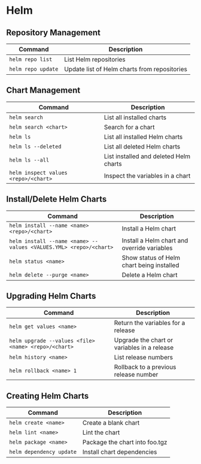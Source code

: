# Helm

## Repository Management

| Command            | Description                                  |
| ------------------ | -------------------------------------------- |
| `helm repo list`   | List Helm repositories                       |
| `helm repo update` | Update list of Helm charts from repositories |

## Chart Management

| Command                              | Description                            |
| ------------------------------------ | -------------------------------------- |
| `helm search`                        | List all installed charts              |
| `helm search <chart>`                | Search for a chart                     |
| `helm ls`                            | List all installed Helm charts         |
| `helm ls --deleted`                  | List all deleted Helm charts           |
| `helm ls --all`                      | List installed and deleted Helm charts |
| `helm inspect values <repo>/<chart>` | Inspect the variables in a chart       |

## Install/Delete Helm Charts

| Command                                                           | Description                                 |
| ----------------------------------------------------------------- | ------------------------------------------- |
| `helm install --name <name> <repo>/<chart>`                       | Install a Helm chart                        |
| `helm install --name <name> --values <VALUES.YML> <repo>/<chart>` | Install a Helm chart and override variables |
| `helm status <name>`                                              | Show status of Helm chart being installed   |
| `helm delete --purge <name>`                                      | Delete a Helm chart                         |

## Upgrading Helm Charts

| Command                                              | Description                                 |
| ---------------------------------------------------- | ------------------------------------------- |
| `helm get values <name>`                             | Return the variables for a release          |
| `helm upgrade --values <file> <name> <repo>/<chart>` | Upgrade the chart or variables in a release |
| `helm history <name>`                                | List release numbers                        |
| `helm rollback <name> 1`                             | Rollback to a previous release number       |

## Creating Helm Charts

| Command                  | Description                    |
| ------------------------ | ------------------------------ |
| `helm create <name>`     | Create a blank chart           |
| `helm lint <name>`       | Lint the chart                 |
| `helm package <name>`    | Package the chart into foo.tgz |
| `helm dependency update` | Install chart dependencies     |
